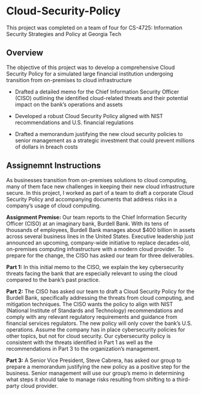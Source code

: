 # Cloud-Security-Policy
This project was completed on a team of four for CS-4725: Information Security Strategies and Policy at Georgia Tech

## Overview

The objective of this project was to develop a comprehensive Cloud Security Policy for a simulated large financial institution undergoing transition from on-premises to cloud infrastructure

- Drafted a detailed memo for the Chief Information Security Officer (CISO) outlining the identified cloud-related threats and their potential impact on the bank’s operations and assets

- Developed a robust Cloud Security Policy aligned with NIST recommendations and U.S. financial regulations

- Drafted a memorandum justifying the new cloud security policies to senior management as a strategic investment that could prevent millions of dollars in breach costs

## Assignemnt Instructions

As businesses transition from on-premises solutions to cloud computing, many of them face new challenges in keeping their new cloud infrastructure secure. In this project, I worked as part of a team to draft a corporate Cloud Security Policy and accompanying documents that address risks in a company’s usage of cloud computing.

**Assignment Premise:** Our team reports to the Chief Information Security Officer (CISO) at an imaginary bank, Burdell Bank. With its tens of thousands of employees, Burdell Bank manages about $400 billion in assets across several business lines in the United States. Executive leadership just announced an upcoming, company-wide initiative to replace decades-old, on-premises computing infrastructure with a modern cloud provider. To prepare for the change, the CISO has asked our team for three deliverables.

**Part 1:** In this initial memo to the CISO, we explain the key cybersecurity threats facing the bank that are especially relevant to using the cloud compared to the bank’s past practice.

**Part 2:** The CISO has asked our team to draft a Cloud Security Policy for the Burdell Bank, specifically addressing the threats from cloud computing, and mitigation techniques. The CISO wants the policy to align with NIST (National Institute of Standards and Technology) recommendations and comply with any relevant regulatory requirements and guidance from financial services regulators. The new policy will only cover the bank’s U.S. operations. Assume the company has in place cybersecurity policies for other topics, but not for cloud security. Our cybersecurity policy is consistent with the threats identified in Part 1 as well as the recommendations in Part 3 to the organization’s management.

**Part 3:** A Senior Vice President, Steve Cabrera, has asked our group to prepare a memorandum justifying the new policy as a positive step for the business. Senior management will use our group’s memo in determining what steps it should take to manage risks resulting from shifting to a third-party cloud provider.
